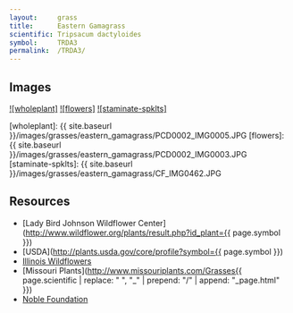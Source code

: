 ```yaml
---
layout:     grass
title:      Eastern Gamagrass
scientific: Tripsacum dactyloides
symbol:     TRDA3
permalink:  /TRDA3/
---
```


## Images

[![wholeplant]][lbj_TRDA3_whole_plant]
[![flowers]][lbj_TRDA3_flowers]
[![staminate-spklts]][lbj_TRDA3_staminate_spikelets]

[wholeplant]: {{ site.baseurl }}/images/grasses/eastern_gamagrass/PCD0002_IMG0005.JPG
[flowers]: {{ site.baseurl }}/images/grasses/eastern_gamagrass/PCD0002_IMG0003.JPG
[staminate-spklts]: {{ site.baseurl }}/images/grasses/eastern_gamagrass/CF_IMG0462.JPG

[lbj_TRDA3_whole_plant]: http://www.wildflower.org/gallery/result.php?id_image=105 "Beth Anderson, Lady Bird Johnson Wildflower Center"
[lbj_TRDA3_flowers]: http://www.wildflower.org/gallery/result.php?id_image=103 "Paul Cox, Lady Bird Johnson Wildflower Center"
[lbj_TRDA3_staminate_spikelets]: http://www.wildflower.org/gallery/result.php?id_image=36845 "Carolyn Fannon, Lady Bird Johnson Wildflower Center"


## Resources

* [Lady Bird Johnson Wildflower Center](http://www.wildflower.org/plants/result.php?id_plant={{ page.symbol }})
* [USDA](http://plants.usda.gov/core/profile?symbol={{ page.symbol }})
* [Illinois Wildflowers](http://www.illinoiswildflowers.info/grasses/grass_index.htm)
* [Missouri Plants](http://www.missouriplants.com/Grasses{{ page.scientific | replace: " ", "_" | prepend: "/" | append: "_page.html" }})
* [Noble Foundation](http://www.noble.org/AppFiles/PlantImageGallery/PlantImages)

